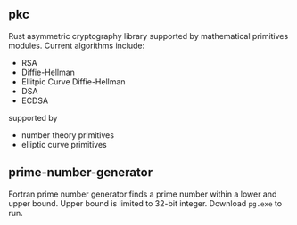 ## pkc 
Rust asymmetric cryptography library supported by mathematical primitives modules. Current algorithms include:
- RSA
- Diffie-Hellman
- Ellitpic Curve Diffie-Hellman
- DSA
- ECDSA

supported by
- number theory primitives
- elliptic curve primitives


## prime-number-generator
Fortran prime number generator finds a prime number within a lower and upper bound. Upper bound is limited to 32-bit integer. Download `pg.exe` to run.
